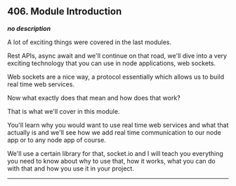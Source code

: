 ## 406. Module Introduction

<strong><em>no description</em></strong>

A lot of exciting things were covered in the last modules. 

Rest APIs, async await and we'll continue on that road, we'll dive into a very
exciting technology that you can use in node applications, web sockets. 

Web sockets are a nice way, a protocol essentially which allows us to build real
time web services. 

Now what exactly does that mean and how does that work? 

That is what we'll cover in this module. 

You'll learn why you would want to use real time web services and what that
actually is and we'll see how we add real time communication to our node app or
to any node app of course. 

We'll use a certain library for that, socket.io and I will teach you everything
you need to know about why to use that, how it works, what you can do with that
and how you use it in your project. 

---